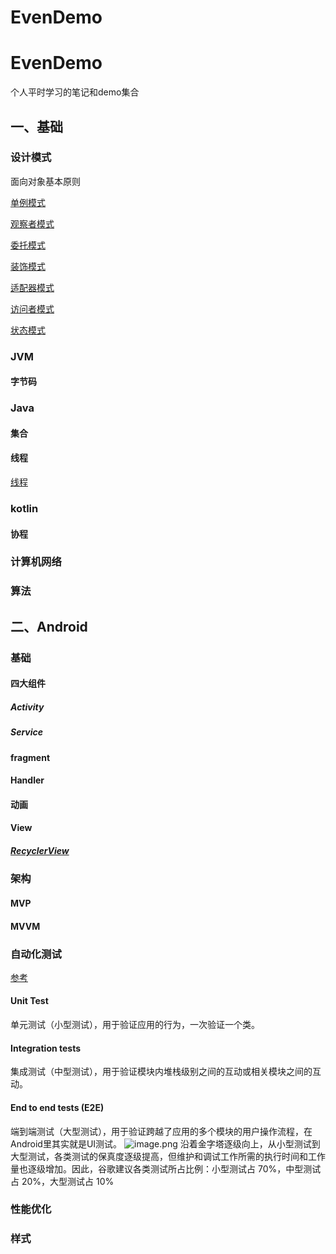 # EvenDemo

# EvenDemo
个人平时学习的笔记和demo集合
## 一、基础
### 设计模式
面向对象基本原则

[单例模式](article/单例模式.md)

[观察者模式](article/观察者模式.md)

[委托模式](article/委托模式.md)

[装饰模式](article/装饰模式.md)

[适配器模式](article/适配器模式.md)

[访问者模式]((article/访问者模式.md))

[状态模式](article/状态模式.md)

### JVM
#### 字节码


### Java
#### 集合
#### 线程

[线程](article/线程.md)


### kotlin
#### 协程


### 计算机网络


### 算法


## 二、Android
### 基础
#### 四大组件
##### Activity
##### Service


#### fragment


#### Handler


#### 动画


#### View
##### [RecyclerView](article/RecyclerView.md)



### 架构
#### MVP
#### MVVM


### 自动化测试
[参考](https://developer.android.com/training/testing/fundamentals#write-tests)
#### Unit Test
单元测试（小型测试），用于验证应用的行为，一次验证一个类。
#### Integration tests
集成测试（中型测试），用于验证模块内堆栈级别之间的互动或相关模块之间的互动。
#### End to end tests (E2E)
端到端测试（大型测试），用于验证跨越了应用的多个模块的用户操作流程，在Android里其实就是UI测试。
![image.png](https://cdn.nlark.com/yuque/0/2020/png/770676/1596597896676-4fda3bfd-a157-4d61-ab42-c045282e5c79.png#align=left&display=inline&height=369&margin=%5Bobject%20Object%5D&name=image.png&originHeight=369&originWidth=600&size=44414&status=done&style=none&width=600)
沿着金字塔逐级向上，从小型测试到大型测试，各类测试的保真度逐级提高，但维护和调试工作所需的执行时间和工作量也逐级增加。因此，谷歌建议各类测试所占比例：小型测试占 70%，中型测试占 20%，大型测试占 10%
### 性能优化


### 样式
